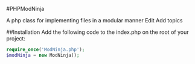 #PHPModNinja

A php class for implementing files in a modular manner Edit
Add topics


##Installation
Add the following code to the index.php on the root of your project:
```php
require_once('ModNinja.php');
$modNinja = new ModNinja();
```